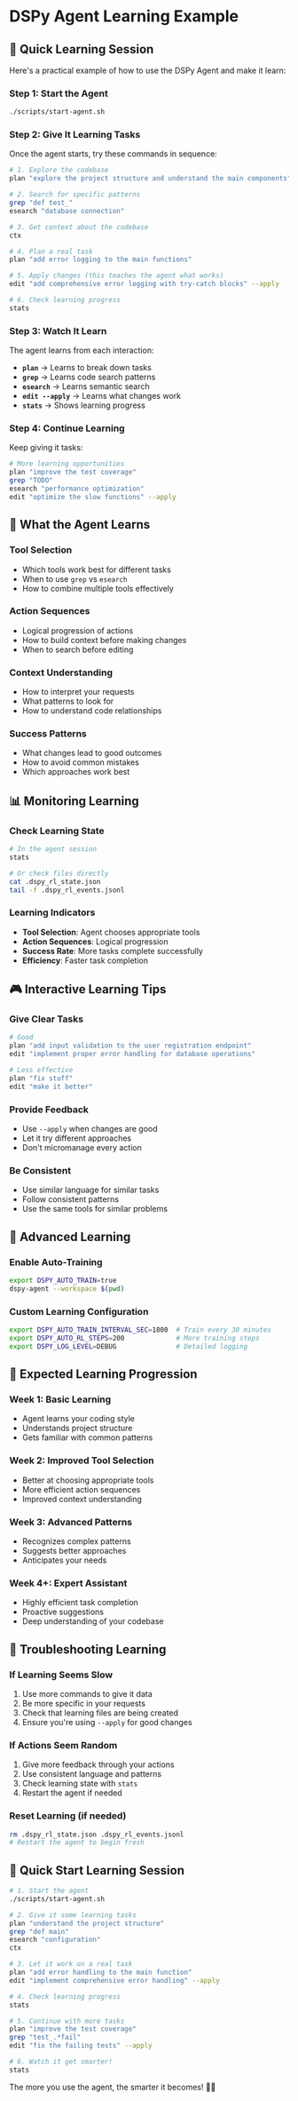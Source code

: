 # DSPy Agent Learning Example

## 🎯 **Quick Learning Session**

Here's a practical example of how to use the DSPy Agent and make it learn:

### **Step 1: Start the Agent**
```bash
./scripts/start-agent.sh
```

### **Step 2: Give It Learning Tasks**

Once the agent starts, try these commands in sequence:

```bash
# 1. Explore the codebase
plan "explore the project structure and understand the main components"

# 2. Search for specific patterns
grep "def test_"
esearch "database connection"

# 3. Get context about the codebase
ctx

# 4. Plan a real task
plan "add error logging to the main functions"

# 5. Apply changes (this teaches the agent what works)
edit "add comprehensive error logging with try-catch blocks" --apply

# 6. Check learning progress
stats
```

### **Step 3: Watch It Learn**

The agent learns from each interaction:

- **`plan`** → Learns to break down tasks
- **`grep`** → Learns code search patterns  
- **`esearch`** → Learns semantic search
- **`edit --apply`** → Learns what changes work
- **`stats`** → Shows learning progress

### **Step 4: Continue Learning**

Keep giving it tasks:

```bash
# More learning opportunities
plan "improve the test coverage"
grep "TODO"
esearch "performance optimization"
edit "optimize the slow functions" --apply
```

## 🧠 **What the Agent Learns**

### **Tool Selection**
- Which tools work best for different tasks
- When to use `grep` vs `esearch`
- How to combine multiple tools effectively

### **Action Sequences**
- Logical progression of actions
- How to build context before making changes
- When to search before editing

### **Context Understanding**
- How to interpret your requests
- What patterns to look for
- How to understand code relationships

### **Success Patterns**
- What changes lead to good outcomes
- How to avoid common mistakes
- Which approaches work best

## 📊 **Monitoring Learning**

### **Check Learning State**
```bash
# In the agent session
stats

# Or check files directly
cat .dspy_rl_state.json
tail -f .dspy_rl_events.jsonl
```

### **Learning Indicators**
- **Tool Selection**: Agent chooses appropriate tools
- **Action Sequences**: Logical progression
- **Success Rate**: More tasks complete successfully
- **Efficiency**: Faster task completion

## 🎮 **Interactive Learning Tips**

### **Give Clear Tasks**
```bash
# Good
plan "add input validation to the user registration endpoint"
edit "implement proper error handling for database operations"

# Less effective
plan "fix stuff"
edit "make it better"
```

### **Provide Feedback**
- Use `--apply` when changes are good
- Let it try different approaches
- Don't micromanage every action

### **Be Consistent**
- Use similar language for similar tasks
- Follow consistent patterns
- Use the same tools for similar problems

## 🚀 **Advanced Learning**

### **Enable Auto-Training**
```bash
export DSPY_AUTO_TRAIN=true
dspy-agent --workspace $(pwd)
```

### **Custom Learning Configuration**
```bash
export DSPY_AUTO_TRAIN_INTERVAL_SEC=1800  # Train every 30 minutes
export DSPY_AUTO_RL_STEPS=200             # More training steps
export DSPY_LOG_LEVEL=DEBUG               # Detailed logging
```

## 🎉 **Expected Learning Progression**

### **Week 1: Basic Learning**
- Agent learns your coding style
- Understands project structure
- Gets familiar with common patterns

### **Week 2: Improved Tool Selection**
- Better at choosing appropriate tools
- More efficient action sequences
- Improved context understanding

### **Week 3: Advanced Patterns**
- Recognizes complex patterns
- Suggests better approaches
- Anticipates your needs

### **Week 4+: Expert Assistant**
- Highly efficient task completion
- Proactive suggestions
- Deep understanding of your codebase

## 🔧 **Troubleshooting Learning**

### **If Learning Seems Slow**
1. Use more commands to give it data
2. Be more specific in your requests
3. Check that learning files are being created
4. Ensure you're using `--apply` for good changes

### **If Actions Seem Random**
1. Give more feedback through your actions
2. Use consistent language and patterns
3. Check learning state with `stats`
4. Restart the agent if needed

### **Reset Learning (if needed)**
```bash
rm .dspy_rl_state.json .dspy_rl_events.jsonl
# Restart the agent to begin fresh
```

## 🎯 **Quick Start Learning Session**

```bash
# 1. Start the agent
./scripts/start-agent.sh

# 2. Give it some learning tasks
plan "understand the project structure"
grep "def main"
esearch "configuration"
ctx

# 3. Let it work on a real task
plan "add error handling to the main function"
edit "implement comprehensive error handling" --apply

# 4. Check learning progress
stats

# 5. Continue with more tasks
plan "improve the test coverage"
grep "test_.*fail"
edit "fix the failing tests" --apply

# 6. Watch it get smarter!
stats
```

The more you use the agent, the smarter it becomes! 🧠✨
